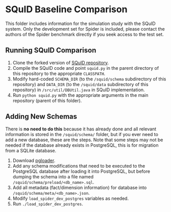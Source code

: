 # SQuID Baseline Comparison

This folder includes information for the simulation study with the SQuID system. Only the development set for Spider is included, please contact the authors of the Spider benchmark directly if you seek access to the test set.

## Running SQuID Comparison

1. Clone the forked version of [SQuID repository](https://github.com/chrisjbaik/squid-public).
2. Compile the SQuID code and point `squid.py` in the parent directory of this repository to the appropriate `CLASSPATH`.
3. Modify hard-coded `SCHEMA_DIR` (to the `/squid/schema` subdirectory of this repository) and `DATA_DIR` (to the `/squid/data` subdirectory of this repository) in `/src/util/DBUtil.java` in SQuID implementation.
4. Run `python squid.py` with the appropriate arguments in the main repository (parent of this folder).

## Adding New Schemas

There is **no need to do this** because it has already done and all relevant information is stored in the `/squid/schema/` folder, but if you ever need to add a new database, these are the steps. Note that some steps may not be needed if the database already exists in PostgreSQL, this is for migration from a SQLite database.

1. Download [pgloader](https://pgloader.readthedocs.io/en/latest/#).
2. Add any schema modifications that need to be executed to the PostgreSQL database after loading it into PostgreSQL, but before dumping the schema into a file named `/squid/schema/preload/<db_name>.sql`.
3. Add all metadata (fact/dimension information) for database into `/squid/schema/meta/<db_name>.json`.
4. Modify `load_spider_dev_postgres` variables as needed.
5. Run `./load_spider_dev_postgres`.
